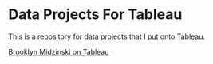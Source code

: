 # Data Projects For Tableau

This is a repository for data projects that I put onto Tableau.

[Brooklyn Midzinski on Tableau](https://public.tableau.com/app/profile/brooklyn.midzinski5269/vizzes)
